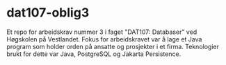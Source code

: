 # dat107-oblig3
Et repo for arbeidskrav nummer 3 i faget "DAT107: Databaser" ved Høgskolen på Vestlandet.
Fokus for arbeidskravet var å lage et Java program som holder orden på ansatte og prosjekter i et firma.
Teknologier brukt for dette var Java, PostgreSQL og Jakarta Persistence.
